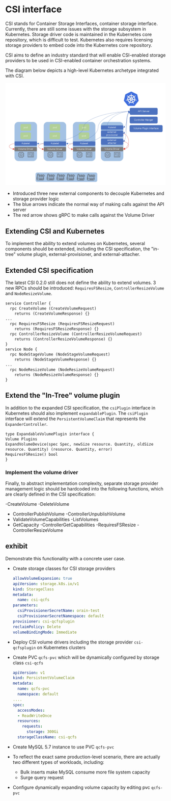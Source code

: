 # CSI interface

CSI stands for Container Storage Interfaces, container storage interface. Currently, there are still some issues with the storage subsystem in Kubernetes. Storage driver code is maintained in the Kubernetes core repository, which is difficult to test. Kubernetes also requires licensing storage providers to embed code into the Kubernetes core repository.

CSI aims to define an industry standard that will enable CSI-enabled storage providers to be used in CSI-enabled container orchestration systems.

The diagram below depicts a high-level Kubernetes archetype integrated with CSI.

![CSI interface](../hwameistor/img/csi.png)

- Introduced three new external components to decouple Kubernetes and storage provider logic
- The blue arrows indicate the normal way of making calls against the API server
- The red arrow shows gRPC to make calls against the Volume Driver

## Extending CSI and Kubernetes

To implement the ability to extend volumes on Kubernetes, several components should be extended, including the CSI specification, the "in-tree" volume plugin, external-provisioner, and external-attacher.

## Extended CSI specification

The latest CSI 0.2.0 still does not define the ability to extend volumes. 3 new RPCs should be introduced: `RequiresFSResize`, `ControllerResizeVolume` and `NodeResizeVolume`.

```jade
service Controller {
  rpc CreateVolume (CreateVolumeRequest)
    returns (CreateVolumeResponse) {}
...
  rpc RequiresFSResize (RequiresFSResizeRequest)
    returns (RequiresFSResizeResponse) {}
  rpc ControllerResizeVolume (ControllerResizeVolumeRequest)
    returns (ControllerResizeVolumeResponse) {}
}
service Node {
  rpc NodeStageVolume (NodeStageVolumeRequest)
    returns (NodeStageVolumeResponse) {}
...
  rpc NodeResizeVolume (NodeResizeVolumeRequest)
    returns (NodeResizeVolumeResponse) {}
}
```

## Extend the "In-Tree" volume plugin

In addition to the expanded CSI specification, the `csiPlugin` interface in Kubernetes should also implement `expandablePlugin`. The `csiPlugin` interface will extend the `PersistentVolumeClaim` that represents the `ExpanderController`.

```jade
type ExpandableVolumePlugin interface {
Volume Plugins
ExpandVolumeDevice(spec Spec, newSize resource. Quantity, oldSize resource. Quantity) (resource. Quantity, error)
RequiresFSResize() bool
}
```

### Implement the volume driver

Finally, to abstract implementation complexity, separate storage provider management logic should be hardcoded into the following functions, which are clearly defined in the CSI specification:

-CreateVolume
-DeleteVolume
- ControllerPublishVolume
-ControllerUnpublishVolume
- ValidateVolumeCapabilities
-ListVolumes
- GetCapacity
-ControllerGetCapabilities
-RequiresFSResize
-ControllerResizeVolume

## exhibit

Demonstrate this functionality with a concrete user case.

- Create storage classes for CSI storage providers

  ```yaml
  allowVolumeExpansion: true
  apiVersion: storage.k8s.io/v1
  kind: StorageClass
  metadata:
    name: csi-qcfs
  parameters:
    csiProvisionerSecretName: orain-test
    csiProvisionerSecretNamespace: default
  provisioner: csi-qcfsplugin
  reclaimPolicy: Delete
  volumeBindingMode: Immediate
  ```

- Deploy CSI volume drivers including the storage provider `csi-qcfsplugin` on Kubernetes clusters
- Create PVC `qcfs-pvc` which will be dynamically configured by storage class `csi-qcfs`

  ```yaml
  apiVersion: v1
  kind: PersistentVolumeClaim
  metadata:
    name: qcfs-pvc
    namespace: default
  ....
  spec:
    accessModes:
    - ReadWriteOnce
    resources:
      requests:
        storage: 300Gi
    storageClassName: csi-qcfs
  ```

- Create MySQL 5.7 instance to use PVC `qcfs-pvc`
- To reflect the exact same production-level scenario, there are actually two different types of workloads, including:
  - Bulk inserts make MySQL consume more file system capacity
  - Surge query request
- Configure dynamically expanding volume capacity by editing pvc `qcfs-pvc`